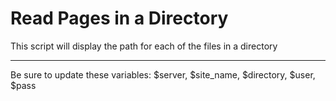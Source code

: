 Read Pages in a Directory
=================

This script will display the path for each of the files in a directory

------------------------------

Be sure to update these variables:
$server, 
$site_name, 
$directory, 
$user, 
$pass
